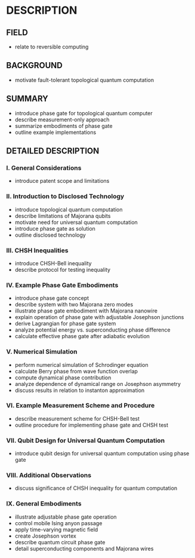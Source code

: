 # DESCRIPTION

## FIELD

- relate to reversible computing

## BACKGROUND

- motivate fault-tolerant topological quantum computation

## SUMMARY

- introduce phase gate for topological quantum computer
- describe measurement-only approach
- summarize embodiments of phase gate
- outline example implementations

## DETAILED DESCRIPTION

### I. General Considerations

- introduce patent scope and limitations

### II. Introduction to Disclosed Technology

- introduce topological quantum computation
- describe limitations of Majorana qubits
- motivate need for universal quantum computation
- introduce phase gate as solution
- outline disclosed technology

### III. CHSH Inequalities

- introduce CHSH-Bell inequality
- describe protocol for testing inequality

### IV. Example Phase Gate Embodiments

- introduce phase gate concept
- describe system with two Majorana zero modes
- illustrate phase gate embodiment with Majorana nanowire
- explain operation of phase gate with adjustable Josephson junctions
- derive Lagrangian for phase gate system
- analyze potential energy vs. superconducting phase difference
- calculate effective phase gate after adiabatic evolution

### V. Numerical Simulation

- perform numerical simulation of Schrodinger equation
- calculate Berry phase from wave function overlap
- compute dynamical phase contribution
- analyze dependence of dynamical range on Josephson asymmetry
- discuss results in relation to instanton approximation

### VI. Example Measurement Scheme and Procedure

- describe measurement scheme for CHSH-Bell test
- outline procedure for implementing phase gate and CHSH test

### VII. Qubit Design for Universal Quantum Computation

- introduce qubit design for universal quantum computation using phase gate

### VIII. Additional Observations

- discuss significance of CHSH inequality for quantum computation

### IX. General Embodiments

- illustrate adjustable phase gate operation
- control mobile Ising anyon passage
- apply time-varying magnetic field
- create Josephson vortex
- describe quantum circuit phase gate
- detail superconducting components and Majorana wires

